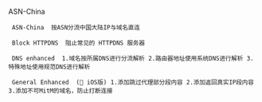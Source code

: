 ASN-China
     
     ASN-China  按ASN分流中国大陆IP与域名直连
 
     Block HTTPDNS  阻止常见的 HTTPDNS 服务器

     DNS enhanced  1.域名按所属DNS进行分流解析 2.路由器地址使用系统DNS进行解析 3.特殊地址使用规范DNS进行解析

     General Enhanced  (📱 iOS版) 1.添加跳过代理部分段内容 2.添加返回真实IP段内容 3.添加不可MitM的域名，防止打断连接
